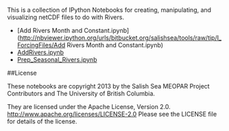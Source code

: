 This is a collection of IPython Notebooks for creating,
manipulating, and visualizing netCDF files to do with Rivers.

* [Add Rivers Month and Constant.ipynb](http://nbviewer.ipython.org/urls/bitbucket.org/salishsea/tools/raw/tip/I_ForcingFiles/Add Rivers Month and Constant.ipynb)
* [AddRivers.ipynb](http://nbviewer.ipython.org/urls/bitbucket.org/salishsea/tools/raw/tip/I_ForcingFiles/Rivers/AddRivers.ipynb)
* [Prep_Seasonal_Rivers.ipynb](http://nbviewer.ipython.org/urls/bitbucket.org/salishsea/tools/raw/tip/I_ForcingFiles/Rivers/Prep_Seasonal_Rivers.ipynb)

##License

These notebooks are copyright 2013
by the Salish Sea MEOPAR Project Contributors
and The University of British Columbia.

They are licensed under the Apache License, Version 2.0.
http://www.apache.org/licenses/LICENSE-2.0
Please see the LICENSE file for details of the license.
